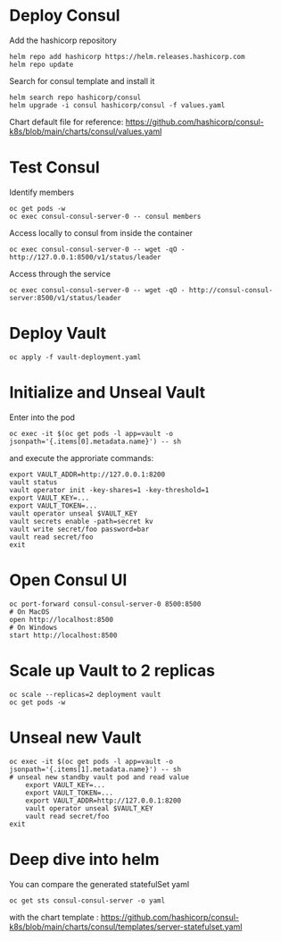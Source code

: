 # Deploy Consul

Add the hashicorp repository

```
helm repo add hashicorp https://helm.releases.hashicorp.com
helm repo update
```

Search for consul template and install it

```
helm search repo hashicorp/consul
helm upgrade -i consul hashicorp/consul -f values.yaml
```

Chart default file for reference: https://github.com/hashicorp/consul-k8s/blob/main/charts/consul/values.yaml

# Test Consul

Identify members

```
oc get pods -w
oc exec consul-consul-server-0 -- consul members
```

Access locally to consul from inside the container

```
oc exec consul-consul-server-0 -- wget -qO - http://127.0.0.1:8500/v1/status/leader
```

Access through the service

```
oc exec consul-consul-server-0 -- wget -qO - http://consul-consul-server:8500/v1/status/leader
```

# Deploy Vault

```
oc apply -f vault-deployment.yaml
```

# Initialize and Unseal Vault

Enter into the pod

```
oc exec -it $(oc get pods -l app=vault -o jsonpath='{.items[0].metadata.name}') -- sh
```

and execute the approriate commands:

```
export VAULT_ADDR=http://127.0.0.1:8200
vault status
vault operator init -key-shares=1 -key-threshold=1
export VAULT_KEY=...
export VAULT_TOKEN=...
vault operator unseal $VAULT_KEY
vault secrets enable -path=secret kv
vault write secret/foo password=bar
vault read secret/foo
exit
```

# Open Consul UI

```
oc port-forward consul-consul-server-0 8500:8500
# On MacOS
open http://localhost:8500
# On Windows
start http://localhost:8500
```

# Scale up Vault to 2 replicas

```
oc scale --replicas=2 deployment vault
oc get pods -w
```

# Unseal new Vault

```
oc exec -it $(oc get pods -l app=vault -o jsonpath='{.items[1].metadata.name}') -- sh
# unseal new standby vault pod and read value
    export VAULT_KEY=...
    export VAULT_TOKEN=...
    export VAULT_ADDR=http://127.0.0.1:8200
    vault operator unseal $VAULT_KEY
    vault read secret/foo
exit
```

# Deep dive into helm

You can compare the generated statefulSet yaml

```
oc get sts consul-consul-server -o yaml 
```

with the chart template : https://github.com/hashicorp/consul-k8s/blob/main/charts/consul/templates/server-statefulset.yaml
